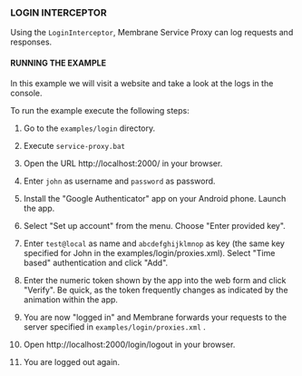 ### LOGIN INTERCEPTOR

Using the `LoginInterceptor`, Membrane Service Proxy can log requests and responses.


#### RUNNING THE EXAMPLE

In this example we will visit a website and take a look at the logs in the console. 

To run the example execute the following steps:

1. Go to the `examples/login` directory.

2. Execute `service-proxy.bat`

3. Open the URL http://localhost:2000/ in your browser.

4. Enter `john` as username and `password` as password.

5. Install the "Google Authenticator" app on your Android phone. Launch the app.

6. Select "Set up account" from the menu. Choose "Enter provided key".

7. Enter `test@local` as name and `abcdefghijklmnop` as key (the same key specified
   for John in the examples/login/proxies.xml). Select "Time based" authentication and click "Add".
   
8. Enter the numeric token shown by the app into the web form and click "Verify". Be
   quick, as the token frequently changes as indicated by the animation within the app.

9. You are now "logged in" and Membrane forwards your requests to the server specified
   in `examples/login/proxies.xml` .
   
10. Open http://localhost:2000/login/logout in your browser.

11. You are logged out again.